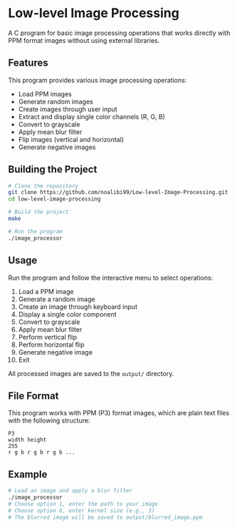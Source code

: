 # Low-level Image Processing

A C program for basic image processing operations that works directly with PPM format images without using external libraries.

## Features

This program provides various image processing operations:
- Load PPM images
- Generate random images
- Create images through user input
- Extract and display single color channels (R, G, B)
- Convert to grayscale
- Apply mean blur filter
- Flip images (vertical and horizontal)
- Generate negative images

## Building the Project

```bash
# Clone the repository
git clone https://github.com/noalibi99/Low-level-Image-Processing.git
cd low-level-image-processing

# Build the project
make

# Run the program
./image_processor
```

## Usage

Run the program and follow the interactive menu to select operations:

1. Load a PPM image
2. Generate a random image
3. Create an image through keyboard input
4. Display a single color component
5. Convert to grayscale
6. Apply mean blur filter
7. Perform vertical flip
8. Perform horizontal flip
9. Generate negative image
10. Exit

All processed images are saved to the `output/` directory.

## File Format

This program works with PPM (P3) format images, which are plain text files with the following structure:
```
P3
width height
255
r g b r g b r g b ...
```

## Example

```bash
# Load an image and apply a blur filter
./image_processor
# Choose option 1, enter the path to your image
# Choose option 6, enter kernel size (e.g., 3)
# The blurred image will be saved to output/blurred_image.ppm
```
